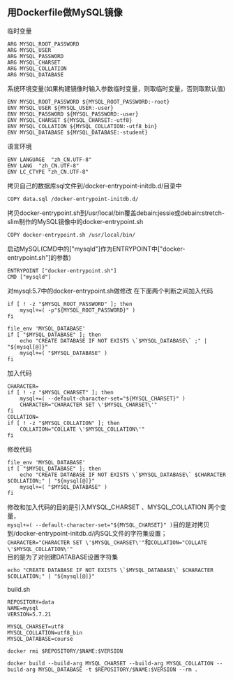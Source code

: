 ## 用Dockerfile做MySQL镜像

临时变量  
```
ARG MYSQL_ROOT_PASSWORD  
ARG MYSQL_USER  
ARG MYSQL_PASSWORD  
ARG MYSQL_CHARSET  
ARG MYSQL_COLLATION  
ARG MYSQL_DATABASE  
```
系统环境变量(如果构建镜像时输入参数临时变量，则取临时变量，否则取默认值)  
```
ENV MYSQL_ROOT_PASSWORD ${MYSQL_ROOT_PASSWORD:-root}  
ENV MYSQL_USER ${MYSQL_USER:-user}  
ENV MYSQL_PASSWORD ${MYSQL_PASSWORD:-user}  
ENV MYSQL_CHARSET ${MYSQL_CHARSET:-utf8}  
ENV MYSQL_COLLATION ${MYSQL_COLLATION:-utf8_bin}  
ENV MYSQL_DATABASE ${MYSQL_DATABASE:-student}  
```
语言环境  
```
ENV LANGUAGE  "zh_CN.UTF-8"  
ENV LANG  "zh_CN.UTF-8"  
ENV LC_CTYPE "zh_CN.UTF-8"  
```
拷贝自己的数据库sql文件到/docker-entrypoint-initdb.d/目录中  
```
COPY data.sql /docker-entrypoint-initdb.d/  
```
拷贝docker-entrypoint.sh到/usr/local/bin覆盖debain:jessie或debain:stretch-slim制作的MySQL镜像中的docker-entrypoint.sh  
```
COPY docker-entrypoint.sh /usr/local/bin/
```
启动MySQL(CMD中的["mysqld"]作为ENTRYPOINT中["docker-entrypoint.sh"]的参数)   
```
ENTRYPOINT ["docker-entrypoint.sh"]  
CMD ["mysqld"]  
```

对mysql:5.7中的docker-entrypoint.sh做修改
在下面两个判断之间加入代码
```
if [ ! -z "$MYSQL_ROOT_PASSWORD" ]; then
    mysql+=( -p"${MYSQL_ROOT_PASSWORD}" )
fi

file_env 'MYSQL_DATABASE'
if [ "$MYSQL_DATABASE" ]; then
    echo "CREATE DATABASE IF NOT EXISTS \`$MYSQL_DATABASE\` ;" | "${mysql[@]}"
    mysql+=( "$MYSQL_DATABASE" )
fi
```
加入代码
```
CHARACTER=
if [ ! -z "$MYSQL_CHARSET" ]; then
    mysql+=( --default-character-set="${MYSQL_CHARSET}" )
    CHARACTER="CHARACTER SET \'$MYSQL_CHARSET\'"
fi
COLLATION=
if [ ! -z "$MYSQL_COLLATION" ]; then
    COLLATION="COLLATE \'$MYSQL_COLLATION\'"
fi
```
修改代码
```
file_env 'MYSQL_DATABASE'
if [ "$MYSQL_DATABASE" ]; then
    echo "CREATE DATABASE IF NOT EXISTS \`$MYSQL_DATABASE\` $CHARACTER  $COLLATION;" | "${mysql[@]}"
    mysql+=( "$MYSQL_DATABASE" )
fi
```
修改和加入代码的目的是引入MYSQL_CHARSET 、MYSQL_COLLATION 两个变量，  
`mysql+=( --default-character-set="${MYSQL_CHARSET}" )`目的是对拷贝到/docker-entrypoint-initdb.d/内SQL文件的字符集设置；   
`CHARACTER="CHARACTER SET \'$MYSQL_CHARSET\'"`和`COLLATION="COLLATE \'$MYSQL_COLLATION\'"`  
目的是为了对创建DATABASE设置字符集  
```
echo "CREATE DATABASE IF NOT EXISTS \`$MYSQL_DATABASE\` $CHARACTER  $COLLATION;" | "${mysql[@]}" 
```  

build.sh
```
REPOSITORY=data
NAME=mysql
VERSION=5.7.21

MYSQL_CHARSET=utf8  
MYSQL_COLLATION=utf8_bin  
MYSQL_DATABASE=course

docker rmi $REPOSITORY/$NAME:$VERSION

docker build --build-arg MYSQL_CHARSET --build-arg MYSQL_COLLATION --build-arg MYSQL_DATABASE -t $REPOSITORY/$NAME:$VERSION --rm .
```
